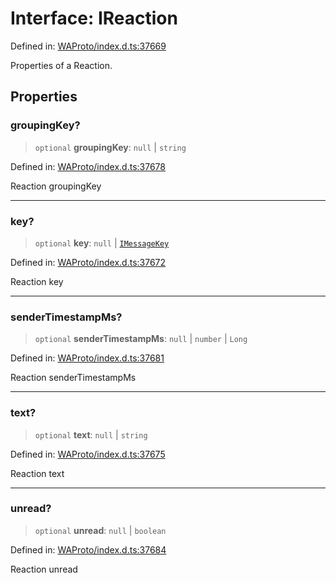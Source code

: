 # Interface: IReaction

Defined in: [WAProto/index.d.ts:37669](https://github.com/Fokusdotid/Baileys/blob/8399cb6fd4e55090cdf57b06ffaae3e8a88880fe/WAProto/index.d.ts#L37669)

Properties of a Reaction.

## Properties

### groupingKey?

> `optional` **groupingKey**: `null` \| `string`

Defined in: [WAProto/index.d.ts:37678](https://github.com/Fokusdotid/Baileys/blob/8399cb6fd4e55090cdf57b06ffaae3e8a88880fe/WAProto/index.d.ts#L37678)

Reaction groupingKey

***

### key?

> `optional` **key**: `null` \| [`IMessageKey`](IMessageKey.md)

Defined in: [WAProto/index.d.ts:37672](https://github.com/Fokusdotid/Baileys/blob/8399cb6fd4e55090cdf57b06ffaae3e8a88880fe/WAProto/index.d.ts#L37672)

Reaction key

***

### senderTimestampMs?

> `optional` **senderTimestampMs**: `null` \| `number` \| `Long`

Defined in: [WAProto/index.d.ts:37681](https://github.com/Fokusdotid/Baileys/blob/8399cb6fd4e55090cdf57b06ffaae3e8a88880fe/WAProto/index.d.ts#L37681)

Reaction senderTimestampMs

***

### text?

> `optional` **text**: `null` \| `string`

Defined in: [WAProto/index.d.ts:37675](https://github.com/Fokusdotid/Baileys/blob/8399cb6fd4e55090cdf57b06ffaae3e8a88880fe/WAProto/index.d.ts#L37675)

Reaction text

***

### unread?

> `optional` **unread**: `null` \| `boolean`

Defined in: [WAProto/index.d.ts:37684](https://github.com/Fokusdotid/Baileys/blob/8399cb6fd4e55090cdf57b06ffaae3e8a88880fe/WAProto/index.d.ts#L37684)

Reaction unread
